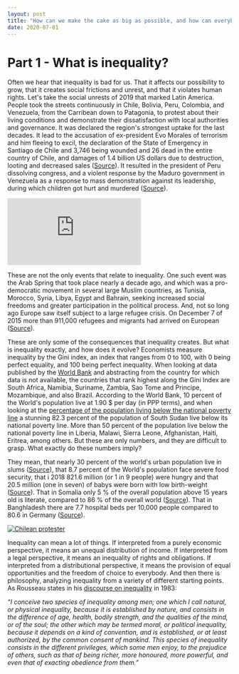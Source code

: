 ```yaml
---
layout: post
title: "How can we make the cake as big as possible, and how can everybody get a piece of it?"
date: 2020-07-01
---
```


# Part 1 - What is inequality? 

Often we hear that inequality is bad for us. That it affects our possibility to grow, that it creates social frictions and unrest, and that it violates human rights. Let's take the social unrests of 2019 that marked Latin America. People took the streets continuously in Chile, Bolivia, Peru, Colombia, and Venezuela, from the Carribean down to Patagonia, to protest about their living conditions and demonstrate their dissatisfaction with local authorities and governance. It was declared the region's strongest uptake for the last decades. It lead to the accusation of ex-president Evo Morales of terrorism and him fleeing to excil, the declaration of the State of Emergency in Santiago de Chile  and 3,746 being wounded and 26 dead in the entire country of Chile, and damages of 1.4 billion US dollars due to destruction, looting and decreased sales ([Source](https://reliefweb.int/report/chile/chile-civil-unrest-dref-final-report-mdrcl014)). It resulted in the president of Peru dissolving congress, and a violent response by the Maduro government in Venezuela as a response to mass demonstration against its leadership, during which children got hurt and murdered ([Source](https://www.hrw.org/es/news/2019/05/03/venezuela-violenta-respuesta-las-manifestaciones)). 

[![Chilean protester](https://www.washingtonpost.com/wp-apps/imrs.php?src=https://arc-anglerfish-washpost-prod-washpost.s3.amazonaws.com/public/EEOHWBAGMAI6VLASGMS5JHVMVI.jpg&w=916)](https://www.washingtonpost.com/world/the_americas/a-government-chased-from-its-capital-a-president-forced-into-exile-a-storm-of-protest-rages-in-south-america/2019/11/14/897f85ba-0651-11ea-9118-25d6bd37dfb1_story.html)

These are not the only events that relate to inequality. One such event was the Arab Spring that took place nearly a decade ago, and which was a pro-democratic movement in several large Muslim countries, as Tunisia, Morocco, Syria, Libya, Egypt and Bahrain, seeking increased social freedoms and greater participation in the political process. And, not so long ago Europe saw itself subject to a large refugee crisis. On December 7 of 2015 more than 911,000 refugees and migrants had arrived on European ([Source](https://www.unhcr.org/news/stories/2015/12/56ec1ebde/2015-year-europes-refugee-crisis.html)). 

These are only some of the consequences that inequality creates. But what is inequality exactly, and how does it evolve? Economists measure inequality by the Gini index, an index that ranges from 0 to 100, with 0 being perfect equality, and 100 being perfect inequality. When looking at data published by the [World Bank](https://data.worldbank.org/indicator/SI.POV.GINI?most_recent_value_desc=true) and abstracting from the country for which data is not available, the countries that rank highest along the Gini Index are South Africa, Namibia, Suriname, Zambia, Sao Tome and Principe, Mozambique, and also Brazil. According to the World Bank, 10 percent of the World's population live at 1.90 $ per day (in PPP terms), and when looking at the [percentage of the population living below the national poverty line](https://data.worldbank.org/?most_recent_value_desc=true) a stunning 82.3 percent of the population of South Sudan live below its national poverty line. More than 50 percent of the population live below the national poverty line in Liberia, Malawi, Sierra Leone, Afghanistan, Haiti, Eritrea, among others. But these are only numbers, and they are difficult to grasp. What exactly do these numbers imply? 

They mean, that nearly 30 percent of the world's urban population live in slums ([Source](https://data.worldbank.org/indicator/EN.POP.SLUM.UR.ZS?view=chart)), that 8.7 percent of the World's population face severe food security, that i 2018 821.6 million (or 1 in 9 people) were hungry and that 20.5 million (one in seven) of babys were born with low birth-weight ([Source](https://www.who.int/news-room/detail/15-07-2019-world-hunger-is-still-not-going-down-after-three-years-and-obesity-is-still-growing-un-report)). That in Somalia only 5 % of the overall population above 15 years old is literate, compared to 86 % of the overall world ([Source](https://data.worldbank.org/indicator/SE.ADT.LITR.ZS?most_recent_value_desc=false)). That in Banghladesh there are 7.7 hospital beds per 10,000 people compared to 80.6 in Germany ([Source](https://www.who.int/data/gho/data/indicators/indicator-details/GHO/hospital-beds-(per-10-000-population))).   

[![Chilean protester](https://oi-files-d8-prod.s3.eu-west-2.amazonaws.com/s3fs-public/entren-to-melissa-bonilla-.jpg)](https://www.oxfam.org/es/concurso-ilustra-la-desigualdad-ayudanos-denunciar-las-desigualdades-en-republica-dominicana)

Inequality can mean a lot of things. If interpreted from a purely economic perspective, it means an unequal distribution of income. If interpreted from a legal perspective, it means an inequality of rights and obligations. If interpreted from a distributional perspective, it means the provision of equal opportunities and the freedom of choice to everybody. And then there is philosophy, analyzing inequality from a variety of different starting points. As Rousseau states in his [discourse on inequality](https://aub.edu.lb/fas/cvsp/Documents/DiscourseonInequality.pdf879500092.pdf) in 1983: 

_“I conceive two species of inequality among men; one which I call natural, or physical inequality, because it is established by nature, and consists in the difference of age, health, bodily strength, and the qualities of the mind, or of the soul; the other which may be termed moral, or political inequality, because it depends on a kind of convention, and is established, or at least authorized, by the common consent of mankind. This species of inequality consists in the different privileges, which some men enjoy, to the prejudice of others, such as that of being richer, more honoured, more powerful, and even that of exacting obedience from them.”_









